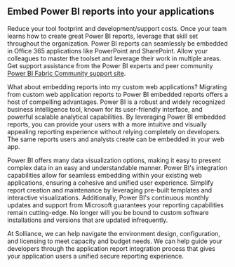 ## Embed Power BI reports into your applications

Reduce your tool footprint and development/support costs. Once your team learns how to create great Power BI reports, leverage that skill set throughout the organization. Power BI reports can seamlessly be embedded in Office 365 applications like PowerPoint and SharePoint. Allow your colleagues to master the toolset and leverage their work in multiple areas. Get support assistance from the Power BI experts and peer community [Power BI Fabric Community support site](https://community.fabric.microsoft.com/t5/Microsoft-Power-BI-Community).

What about embedding reports into my custom web applications? Migrating from custom web application reports to Power BI embedded reports offers a host of compelling advantages. Power BI is a robust and widely recognized business intelligence tool, known for its user-friendly interface, and powerful scalable analytical capabilities. By leveraging Power BI embedded reports, you can provide your users with a more intuitive and visually appealing reporting experience without relying completely on developers. The same reports users and analysts create can be embedded in your web app.  

Power BI offers many data visualization options, making it easy to present complex data in an easy and understandable manner. Power BI's integration capabilities allow for seamless embedding within your existing web applications, ensuring a cohesive and unified user experience. Simplify report creation and maintenance by leveraging pre-built templates and interactive visualizations. Additionally, Power BI's continuous monthly updates and support from Microsoft guarantees your reporting capabilities remain cutting-edge. No longer will you be bound to custom software installations and versions that are updated infrequently.

At Solliance, we can help navigate the environment design, configuration, and licensing to meet capacity and budget needs. We can help guide your developers through the application report integration process that gives your application users a unified secure reporting experience.
